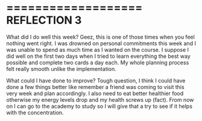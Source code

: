 ===================
REFLECTION 3
===================

What did I do well this week? Geez, this is one of those times when you feel nothing went right. I was drowned on personal commitments this week and I was unable to spend as much time as I wanted on the course. I suppose I did well on the first two days when I tried to learn everything the best way possible and complete two cards a day each. My whole planning process felt really smooth unlike the implementation.

What could I have done to improve? Tough question, I think I could have done a few things better like remember a friend was coming to visit this very week and plan accordingly. I also need to eat better healthier food otherwise my energy levels drop and my health screws up (fact). From now on I can go to the academy to study so I will give that a try to see if it helps with the concentration.